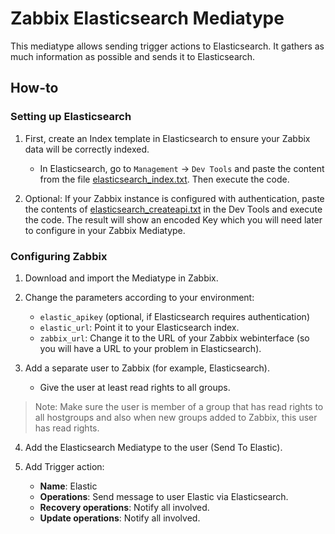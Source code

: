 # Zabbix Elasticsearch Mediatype

This mediatype allows sending trigger actions to Elasticsearch. It gathers as much information as possible and sends it to Elasticsearch.

## How-to

### Setting up Elasticsearch

1. First, create an Index template in Elasticsearch to ensure your Zabbix data will be correctly indexed. 
   - In Elasticsearch, go to `Management` -> `Dev Tools` and paste the content from the file [elasticsearch_index.txt](./elasticsearch_index.txt). Then execute the code.

2. Optional: If your Zabbix instance is configured with authentication, paste the contents of [elasticsearch_createapi.txt](./elasticsearch_createapi.txt) in the Dev Tools and execute the code. The result will show an encoded Key which you will need later to configure in your Zabbix Mediatype.

### Configuring Zabbix

1. Download and import the Mediatype in Zabbix.

2. Change the parameters according to your environment:
   - `elastic_apikey` (optional, if Elasticsearch requires authentication)
   - `elastic_url`: Point it to your Elasticsearch index.
   - `zabbix_url`: Change it to the URL of your Zabbix webinterface (so you will have a URL to your problem in Elasticsearch).

3. Add a separate user to Zabbix (for example, Elasticsearch).
   - Give the user at least read rights to all groups.
>Note: Make sure the user is member of a group that has read rights to all hostgroups and also when new groups added to Zabbix, this user has read rights.

4. Add the Elasticsearch Mediatype to the user (Send To Elastic).

5. Add Trigger action:
   - **Name**: Elastic
   - **Operations**: Send message to user Elastic via Elasticsearch.
   - **Recovery operations**: Notify all involved.
   - **Update operations**: Notify all involved.
